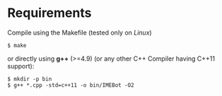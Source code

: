 # Requirements

Compile using the Makefile (tested only on _Linux_)

```
$ make
```

or directly using **g++** (>=4.9) (or any other C++ Compiler having C++11 support):

```
$ mkdir -p bin
$ g++ *.cpp -std=c++11 -o bin/IMEBot -O2
```
